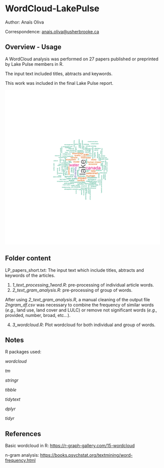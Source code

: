 # WordCloud-LakePulse

Author: Anaïs Oliva

Correspondence: anais.oliva@usherbrooke.ca

## Overview - Usage

A WordCloud analysis was performed on 27 papers published or preprinted by Lake Pulse members in R.

The input text included titles, abtracts and keywords.

This work was included in the final Lake Pulse report.

![This is an image](https://github.com/AnOliva/WordCloud-LakePulse/blob/main/results/wordcloud_LP_2ngram.png)

## Folder content

LP_papers_short.txt: The input text which include titles, abtracts and keywords of the articles.

1. *1_text_processing_1word.R*: pre-processing of individual article words.
2. *2_text_gram_analysis.R*: pre-processing of group of words.

After using *2_text_gram_analysis.R*, a manual cleaning of the output file *2ngram_df.csv* was necessary to combine the frequency of similar words (*e.g.,* land use, land cover and LULC) or remove not significant words (*e.g.,* provided, number, broad, etc...).

4. *3_wordcloud.R*: Plot wordcloud for both individual and group of words.


## Notes

R packages used:

*wordcloud*

*tm*

*stringr*

*tibble*

*tidytext*

*dplyr*

*tidyr*

## References

Basic wordcloud in R: https://r-graph-gallery.com/15-wordcloud

n-gram analysis: https://books.psychstat.org/textmining/word-frequency.html
